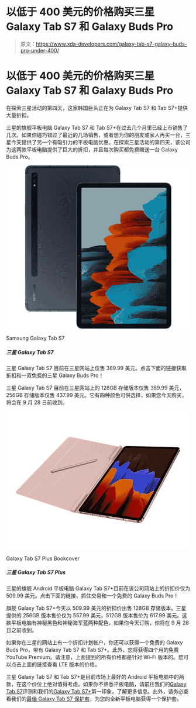 # 以低于 400 美元的价格购买三星 Galaxy Tab S7 和 Galaxy Buds Pro

> 原文：<https://www.xda-developers.com/galaxy-tab-s7-galaxy-buds-pro-under-400/>

# 以低于 400 美元的价格购买三星 Galaxy Tab S7 和 Galaxy Buds Pro

在探索三星活动的第四天，这家韩国巨头正在为 Galaxy Tab S7 和 Tab S7+提供大量折扣。

三星的旗舰平板电脑 Galaxy Tab S7 和 Tab S7+在过去几个月里已经上市销售了几次。如果你碰巧错过了最近的几场销售，或者想为你的朋友或家人再买一台，三星今天提供了另一个有吸引力的平板电脑优惠。在探索三星活动的第四天，该公司为这两款平板电脑提供了巨大的折扣，并且每次购买都免费赠送一台 Galaxy Buds Pro。

 <picture>![This is Samsung's best 11-inch tablet, complete with a Snapdragon 865+ chipset and a 120Hz LCD screen.](img/6cd41864ba3cc4a7093196367aad33d6.png)</picture> 

Samsung Galaxy Tab S7

##### 三星 Galaxy Tab S7

三星 Galaxy Tab S7 目前在三星网站上仅售 389.99 美元。点击下面的链接获取折扣和一双免费的三星 Galaxy Buds Pro！

三星 Galaxy Tab S7 目前在三星网站上的 128GB 存储版本仅售 389.99 美元，256GB 存储版本仅售 437.99 美元。它有四种颜色可供选择，如果您今天购买，将会在 9 月 28 日前收到。

 <picture>![The official bookcover for the Galaxy Tab S7+ attaches magnetically to your tablet. While it's not exactly rugged protection, the cover will be able to safeguard your tablet from bumps and scratches. The cover is offered in four colors, and includes a slot for the S-Pen.](img/ad7cb51e067e302fffc86cd814451e44.png)</picture> 

Galaxy Tab S7 Plus Bookcover

##### 三星 Galaxy Tab S7 Plus

三星的旗舰 Android 平板电脑 Galaxy Tab S7+目前在该公司网站上的折扣价仅为 509.99 美元。点击下面的链接，抓住交易和一个免费的 Galaxy Buds Pro！

旗舰 Galaxy Tab S7+今天以 509.99 美元的折扣价出售 128GB 存储版本。三星提供的 256GB 版本售价仅为 557.99 美元，512GB 版本售价为 617.99 美元。这款平板电脑有神秘黑色和神秘海军蓝两种配色，如果你今天订购，你将在 9 月 28 日之前收到。

如果你在三星的网站上有一个折扣计划帐户，你还可以获得一个免费的 Galaxy Buds Pro，带有 Galaxy Tab S7 和 Tab S7+。此外，您将获得四个月的免费 YouTube Premium。请注意，上面提到的所有价格都是针对 Wi-Fi 版本的。您可以点击上面的链接查看 LTE 版本的价格。

三星 Galaxy Tab S7 和 Tab S7+是目前市场上最好的 Android 平板电脑中的两款，在这个价位上绝对值得考虑。如果你不熟悉平板电脑，请前往我们的[Galaxy Tab S7](https://www.xda-developers.com/samsung-galaxy-tab-s7-review/)评测和我们的[Galaxy Tab S7+](https://www.xda-developers.com/samsung-galaxy-tab-s7-plus-preview/)第一印象，了解更多信息。此外，请务必查看我们的[最佳 Galaxy Tab S7 保护套](https://www.xda-developers.com/best-galaxy-tab-s7-cases/)，为您的全新平板电脑获得一个保护套。